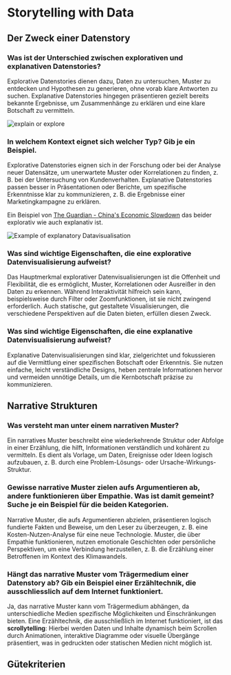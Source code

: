 # Storytelling with Data

## Der Zweck einer Datenstory

### Was ist der Unterschied zwischen explorativen und explanativen Datenstories?
Explorative Datenstories dienen dazu, Daten zu untersuchen, Muster zu entdecken und Hypothesen zu generieren, ohne vorab klare Antworten zu suchen. Explanative Datenstories hingegen präsentieren gezielt bereits bekannte Ergebnisse, um Zusammenhänge zu erklären und eine klare Botschaft zu vermitteln.

![explain or explore](/images/explain-vs-explore.png "explain or explore")


### In welchem Kontext eignet sich welcher Typ? Gib je ein Beispiel.
Explorative Datenstories eignen sich in der Forschung oder bei der Analyse neuer Datensätze, um unerwartete Muster oder Korrelationen zu finden, z. B. bei der Untersuchung von Kundenverhalten. Explanative Datenstories passen besser in Präsentationen oder Berichte, um spezifische Erkenntnisse klar zu kommunizieren, z. B. die Ergebnisse einer Marketingkampagne zu erklären.

Ein Beispiel von [The Guardian - China's Economic Slowdown](https://www.theguardian.com/world/ng-interactive/2015/aug/26/china-economic-slowdown-world-imports) das beider explorativ wie auch explanativ ist.

![Example of explanatory Datavisualisation](/images/explanatory-example.png "Example of explanatory Datavisualisation")

### Was sind wichtige Eigenschaften, die eine explorative Datenvisualisierung aufweist?
Das Hauptmerkmal explorativer Datenvisualisierungen ist die Offenheit und Flexibilität, die es ermöglicht, Muster, Korrelationen oder Ausreißer in den Daten zu erkennen. Während Interaktivität hilfreich sein kann, beispielsweise durch Filter oder Zoomfunktionen, ist sie nicht zwingend erforderlich. Auch statische, gut gestaltete Visualisierungen, die verschiedene Perspektiven auf die Daten bieten, erfüllen diesen Zweck.

### Was sind wichtige Eigenschaften, die eine explanative Datenvisualisierung aufweist?
Explanative Datenvisualisierungen sind klar, zielgerichtet und fokussieren auf die Vermittlung einer spezifischen Botschaft oder Erkenntnis. Sie nutzen einfache, leicht verständliche Designs, heben zentrale Informationen hervor und vermeiden unnötige Details, um die Kernbotschaft präzise zu kommunizieren.

## Narrative Strukturen

### Was versteht man unter einem narrativen Muster?
Ein narratives Muster beschreibt eine wiederkehrende Struktur oder Abfolge in einer Erzählung, die hilft, Informationen verständlich und kohärent zu vermitteln. Es dient als Vorlage, um Daten, Ereignisse oder Ideen logisch aufzubauen, z. B. durch eine Problem-Lösungs- oder Ursache-Wirkungs-Struktur.

### Gewisse narrative Muster zielen aufs Argumentieren ab, andere funktionieren über Empathie. Was ist damit gemeint? Suche je ein Beispiel für die beiden Kategorien.
Narrative Muster, die aufs Argumentieren abzielen, präsentieren logisch fundierte Fakten und Beweise, um den Leser zu überzeugen, z. B. eine Kosten-Nutzen-Analyse für eine neue Technologie. Muster, die über Empathie funktionieren, nutzen emotionale Geschichten oder persönliche Perspektiven, um eine Verbindung herzustellen, z. B. die Erzählung einer Betroffenen im Kontext des Klimawandels.

### Hängt das narrative Muster vom Trägermedium einer Datenstory ab? Gib ein Beispiel einer Erzähltechnik, die ausschliesslich auf dem Internet funktioniert.
Ja, das narrative Muster kann vom Trägermedium abhängen, da unterschiedliche Medien spezifische Möglichkeiten und Einschränkungen bieten. Eine Erzähltechnik, die ausschließlich im Internet funktioniert, ist das **scrollytelling**: Hierbei werden Daten und Inhalte dynamisch beim Scrollen durch Animationen, interaktive Diagramme oder visuelle Übergänge präsentiert, was in gedruckten oder statischen Medien nicht möglich ist.

## Gütekriterien